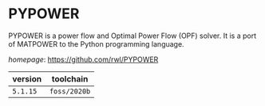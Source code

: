 # PYPOWER

PYPOWER is a power flow and Optimal Power Flow (OPF) solver. It is a port of MATPOWER to the Python programming language.

*homepage*: <https://github.com/rwl/PYPOWER>

version | toolchain
--------|----------
``5.1.15`` | ``foss/2020b``
